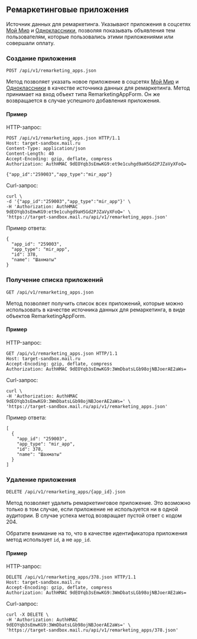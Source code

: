 ## Ремаркетинговые приложения
Источник данных для ремаркетинга. Указывают приложения в
соцсетях [Мой Мир](http://my.mail.ru/) и
[Одноклассники](http://odnoklassniki.ru/), позволяя показывать объявления
тем пользователям, которые пользовались этими приложениями или совершали
оплату.

### Создание приложения
`POST /api/v1/remarketing_apps.json`

Метод позволяет указать новое приложение в соцсетях
[Мой Мир](http://my.mail.ru/) и [Одноклассники](http://odnoklassniki.ru/)
в качестве источника данных для ремаркетинга. Метод принимает на вход
объект типа RemarketingAppForm. Он же возвращается в случае успешного
добавления приложения.

#### Пример

HTTP-запрос:

    POST /api/v1/remarketing_apps.json HTTP/1.1
    Host: target-sandbox.mail.ru
    Content-Type: application/json
    Content-Length: 40
    Accept-Encoding: gzip, deflate, compress
    Authorization: AuthHMAC 9dEOYqb3sEmwKG9:et9e1cuhgd9aH5Gd2PJZaVyXFoQ=

    {"app_id":"259003","app_type":"mir_app"}

Curl-запрос:

    curl \
    -d '{"app_id":"259003","app_type":"mir_app"}' \
    -H 'Authorization: AuthHMAC 9dEOYqb3sEmwKG9:et9e1cuhgd9aH5Gd2PJZaVyXFoQ=' \
    'https://target-sandbox.mail.ru/api/v1/remarketing_apps.json'

Пример ответа:

    {
      "app_id": "259003",
      "app_type": "mir_app",
      "id": 378,
      "name": "Шахматы"
    }


### Получение списка приложений
`GET /api/v1/remarketing_apps.json`

Метод позволяет получить список всех приложений, которые можно использовать
в качестве источника данных для ремаркетинга, в виде объектов
RemarketingAppForm.

#### Пример

HTTP-запрос:

    GET /api/v1/remarketing_apps.json HTTP/1.1
    Host: target-sandbox.mail.ru
    Accept-Encoding: gzip, deflate, compress
    Authorization: AuthHMAC 9dEOYqb3sEmwKG9:3WmDbatsLGb98ojNBJoerAE2aWs=

Curl-запрос:

    curl \
    -H 'Authorization: AuthHMAC 9dEOYqb3sEmwKG9:3WmDbatsLGb98ojNBJoerAE2aWs=' \
    'https://target-sandbox.mail.ru/api/v1/remarketing_apps.json'

Пример ответа:

    [
      {
        "app_id": "259003",
        "app_type": "mir_app",
        "id": 378,
        "name": "Шахматы"
      }
    ]


### Удаление приложения
`DELETE /api/v1/remarketing_apps/{app_id}.json`

Метод позволяет удалить ремаркетинговое приложение. Это возможно только в
том случае, если приложение не используется ни в одной аудитории. В случае
успеха метод возвращает пустой ответ с кодом 204.

Обратите внимание на то, что в качестве идентификатора приложения метод
использует `id`, а не `app_id`.

#### Пример

HTTP-запрос:

    DELETE /api/v1/remarketing_apps/378.json HTTP/1.1
    Host: target-sandbox.mail.ru
    Accept-Encoding: gzip, deflate, compress
    Authorization: AuthHMAC 9dEOYqb3sEmwKG9:3WmDbatsLGb98ojNBJoerAE2aWs=

Curl-запрос:

    curl -X DELETE \
    -H 'Authorization: AuthHMAC 9dEOYqb3sEmwKG9:3WmDbatsLGb98ojNBJoerAE2aWs=' \
    'https://target-sandbox.mail.ru/api/v1/remarketing_apps/378.json'


